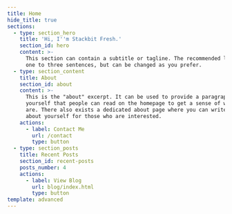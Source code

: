 ```yaml
---
title: Home
hide_title: true
sections:
  - type: section_hero
    title: 'Hi, I''m Stackbit Fresh.'
    section_id: hero
    content: >-
      This section can contain a subtitle or tagline. The recommended length is
      one to three sentences, but can be changed as you prefer.
  - type: section_content
    title: About
    section_id: about
    content: >-
      This is the "about" excerpt. It can be used to provide a paragraph about
      yourself that people can read on the homepage to get a sense of who you
      are. There also exists a dedicated about page where you can write more
      about yourself for those who are interested.
    actions:
      - label: Contact Me
        url: /contact
        type: button
  - type: section_posts
    title: Recent Posts
    section_id: recent-posts
    posts_number: 4
    actions:
      - label: View Blog
        url: blog/index.html
        type: button
template: advanced
---
```

